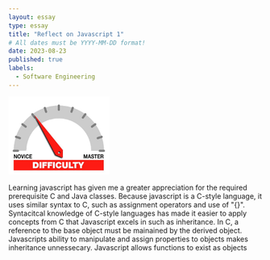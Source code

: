 ```yaml
---
layout: essay
type: essay
title: "Reflect on Javascript 1"
# All dates must be YYYY-MM-DD format!
date: 2023-08-23
published: true
labels:
  - Software Engineering
---
```


<img width="200px" class="rounded float-start pe-4" src="../img/difficulty/degree_difficulty.jpg">

Learning javascript has given me a greater appreciation for the required prerequisite C and Java classes. Because javascript is a C-style language, it uses similar syntax to C, such as assignment operators and use of "{}". Syntacitcal knowledge of C-style languages has made it easier to apply concepts from C that Javascript excels in such as inheritance. In C, a reference to the base object must be mainained by the derived object. Javascripts ability to manipulate and assign properties to objects makes inheritance unnessecary.
Javascript allows functions to exist as objects
